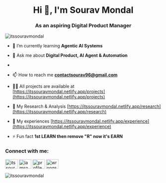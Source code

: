 <h1 align="center">Hi 👋, I'm Sourav Mondal</h1>
<h3 align="center">As an aspiring Digital Product Manager</h3>

<p align="left"> <img src="https://komarev.com/ghpvc/?username=itssouravmondal&label=Profile%20views&color=0e75b6&style=flat" alt="itssouravmondal" /> </p>

- 🌱 I’m currently learning **Agentic AI Systems**
  
- 💬 Ask me about **Digital Product, AI Agent & Automation**
- 
- 📫 How to reach me **contactsourav96@gmail.com**

- 👨‍💻 All projects are available at [https://itssouravmondal.netlify.app/projects](https://itssouravmondal.netlify.app/projects)

- 📝 My Research & Analysis [https://itssouravmondal.netlify.app/research](https://itssouravmondal.netlify.app/research)

- 📄 My experiences [https://itssouravmondal.netlify.app/experience](https://itssouravmondal.netlify.app/experience)

- ⚡ Fun fact **1st LEARN then remove "R" now it's EARN**

<h3 align="left">Connect with me:</h3>
<p align="left">
<a href="https://linkedin.com/in/itssouravmondal" target="blank"><img align="center" src="https://raw.githubusercontent.com/rahuldkjain/github-profile-readme-generator/master/src/images/icons/Social/linked-in-alt.svg" alt="itssouravmondal" height="30" width="40" /></a>
<a href="https://kaggle.com/iamsouravmondal" target="blank"><img align="center" src="https://raw.githubusercontent.com/rahuldkjain/github-profile-readme-generator/master/src/images/icons/Social/kaggle.svg" alt="iamsouravmondal" height="30" width="40" /></a>
<a href="https://fb.com/profile.php?id=100049960951415" target="blank"><img align="center" src="https://raw.githubusercontent.com/rahuldkjain/github-profile-readme-generator/master/src/images/icons/Social/facebook.svg" alt="profile.php?id=100049960951415" height="30" width="40" /></a>
<a href="https://instagram.com/wrongstrack" target="blank"><img align="center" src="https://raw.githubusercontent.com/rahuldkjain/github-profile-readme-generator/master/src/images/icons/Social/instagram.svg" alt="wrongstrack" height="30" width="40" /></a>
</p>

<p><img align="center" src="https://github-readme-stats.vercel.app/api/top-langs?username=itssouravmondal&show_icons=true&locale=en&layout=compact" alt="itssouravmondal" /></p>
